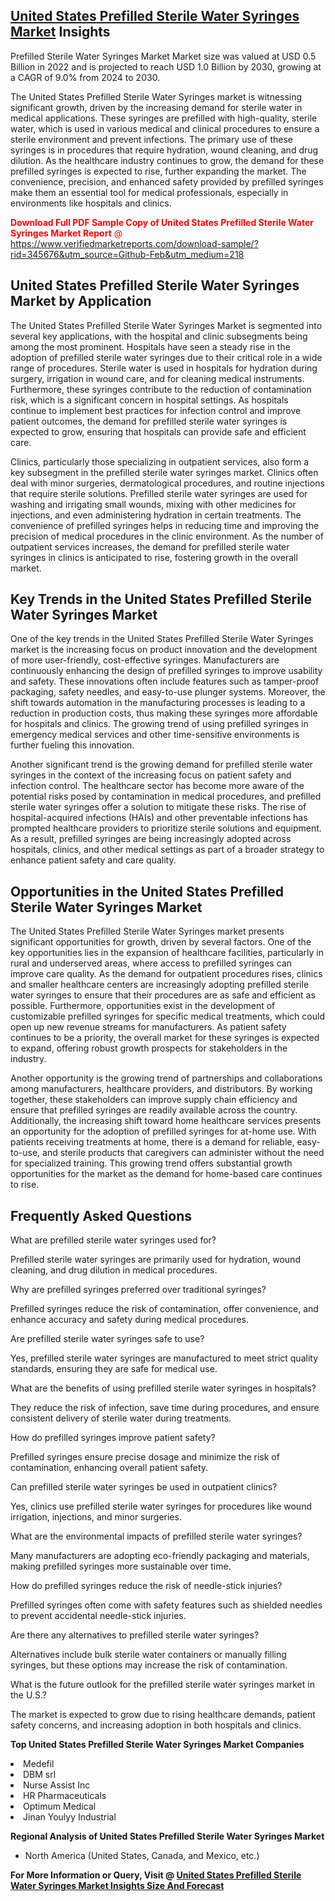 <h2><a href="https://www.verifiedmarketreports.com/download-sample/?rid=345676&amp;utm_source=Github-Feb&amp;utm_medium=218" target="_blank">United States Prefilled Sterile Water Syringes Market</a> Insights</h2><p>Prefilled Sterile Water Syringes Market Market size was valued at USD 0.5 Billion in 2022 and is projected to reach USD 1.0 Billion by 2030, growing at a CAGR of 9.0% from 2024 to 2030.</p><p> <p>The United States Prefilled Sterile Water Syringes market is witnessing significant growth, driven by the increasing demand for sterile water in medical applications. These syringes are prefilled with high-quality, sterile water, which is used in various medical and clinical procedures to ensure a sterile environment and prevent infections. The primary use of these syringes is in procedures that require hydration, wound cleaning, and drug dilution. As the healthcare industry continues to grow, the demand for these prefilled syringes is expected to rise, further expanding the market. The convenience, precision, and enhanced safety provided by prefilled syringes make them an essential tool for medical professionals, especially in environments like hospitals and clinics. <p><span class=""><span style="color: #ff0000;"><strong>Download Full PDF Sample Copy of United States Prefilled Sterile Water Syringes Market Report</strong> @ </span><a href="https://www.verifiedmarketreports.com/download-sample/?rid=345676&amp;utm_source=Github-Feb&amp;utm_medium=218" target="_blank">https://www.verifiedmarketreports.com/download-sample/?rid=345676&amp;utm_source=Github-Feb&amp;utm_medium=218</a></span></p></p> <h2>United States Prefilled Sterile Water Syringes Market by Application</h2> <p>The United States Prefilled Sterile Water Syringes Market is segmented into several key applications, with the hospital and clinic subsegments being among the most prominent. Hospitals have seen a steady rise in the adoption of prefilled sterile water syringes due to their critical role in a wide range of procedures. Sterile water is used in hospitals for hydration during surgery, irrigation in wound care, and for cleaning medical instruments. Furthermore, these syringes contribute to the reduction of contamination risk, which is a significant concern in hospital settings. As hospitals continue to implement best practices for infection control and improve patient outcomes, the demand for prefilled sterile water syringes is expected to grow, ensuring that hospitals can provide safe and efficient care. <p>Clinics, particularly those specializing in outpatient services, also form a key subsegment in the prefilled sterile water syringes market. Clinics often deal with minor surgeries, dermatological procedures, and routine injections that require sterile solutions. Prefilled sterile water syringes are used for washing and irrigating small wounds, mixing with other medicines for injections, and even administering hydration in certain treatments. The convenience of prefilled syringes helps in reducing time and improving the precision of medical procedures in the clinic environment. As the number of outpatient services increases, the demand for prefilled sterile water syringes in clinics is anticipated to rise, fostering growth in the overall market.</p> <h2>Key Trends in the United States Prefilled Sterile Water Syringes Market</h2> <p>One of the key trends in the United States Prefilled Sterile Water Syringes market is the increasing focus on product innovation and the development of more user-friendly, cost-effective syringes. Manufacturers are continuously enhancing the design of prefilled syringes to improve usability and safety. These innovations often include features such as tamper-proof packaging, safety needles, and easy-to-use plunger systems. Moreover, the shift towards automation in the manufacturing processes is leading to a reduction in production costs, thus making these syringes more affordable for hospitals and clinics. The growing trend of using prefilled syringes in emergency medical services and other time-sensitive environments is further fueling this innovation. <p>Another significant trend is the growing demand for prefilled sterile water syringes in the context of the increasing focus on patient safety and infection control. The healthcare sector has become more aware of the potential risks posed by contamination in medical procedures, and prefilled sterile water syringes offer a solution to mitigate these risks. The rise of hospital-acquired infections (HAIs) and other preventable infections has prompted healthcare providers to prioritize sterile solutions and equipment. As a result, prefilled syringes are being increasingly adopted across hospitals, clinics, and other medical settings as part of a broader strategy to enhance patient safety and care quality.</p> <h2>Opportunities in the United States Prefilled Sterile Water Syringes Market</h2> <p>The United States Prefilled Sterile Water Syringes market presents significant opportunities for growth, driven by several factors. One of the key opportunities lies in the expansion of healthcare facilities, particularly in rural and underserved areas, where access to prefilled syringes can improve care quality. As the demand for outpatient procedures rises, clinics and smaller healthcare centers are increasingly adopting prefilled sterile water syringes to ensure that their procedures are as safe and efficient as possible. Furthermore, opportunities exist in the development of customizable prefilled syringes for specific medical treatments, which could open up new revenue streams for manufacturers. As patient safety continues to be a priority, the overall market for these syringes is expected to expand, offering robust growth prospects for stakeholders in the industry. <p>Another opportunity is the growing trend of partnerships and collaborations among manufacturers, healthcare providers, and distributors. By working together, these stakeholders can improve supply chain efficiency and ensure that prefilled syringes are readily available across the country. Additionally, the increasing shift toward home healthcare services presents an opportunity for the adoption of prefilled syringes for at-home use. With patients receiving treatments at home, there is a demand for reliable, easy-to-use, and sterile products that caregivers can administer without the need for specialized training. This growing trend offers substantial growth opportunities for the market as the demand for home-based care continues to rise.</p> <h2>Frequently Asked Questions</h2> <p>What are prefilled sterile water syringes used for?</p> <p>Prefilled sterile water syringes are primarily used for hydration, wound cleaning, and drug dilution in medical procedures.</p> <p>Why are prefilled syringes preferred over traditional syringes?</p> <p>Prefilled syringes reduce the risk of contamination, offer convenience, and enhance accuracy and safety during medical procedures.</p> <p>Are prefilled sterile water syringes safe to use?</p> <p>Yes, prefilled sterile water syringes are manufactured to meet strict quality standards, ensuring they are safe for medical use.</p> <p>What are the benefits of using prefilled sterile water syringes in hospitals?</p> <p>They reduce the risk of infection, save time during procedures, and ensure consistent delivery of sterile water during treatments.</p> <p>How do prefilled syringes improve patient safety?</p> <p>Prefilled syringes ensure precise dosage and minimize the risk of contamination, enhancing overall patient safety.</p> <p>Can prefilled sterile water syringes be used in outpatient clinics?</p> <p>Yes, clinics use prefilled sterile water syringes for procedures like wound irrigation, injections, and minor surgeries.</p> <p>What are the environmental impacts of prefilled sterile water syringes?</p> <p>Many manufacturers are adopting eco-friendly packaging and materials, making prefilled syringes more sustainable over time.</p> <p>How do prefilled syringes reduce the risk of needle-stick injuries?</p> <p>Prefilled syringes often come with safety features such as shielded needles to prevent accidental needle-stick injuries.</p> <p>Are there any alternatives to prefilled sterile water syringes?</p> <p>Alternatives include bulk sterile water containers or manually filling syringes, but these options may increase the risk of contamination.</p> <p>What is the future outlook for the prefilled sterile water syringes market in the U.S.?</p> <p>The market is expected to grow due to rising healthcare demands, patient safety concerns, and increasing adoption in both hospitals and clinics.</p> </p><p><strong>Top United States Prefilled Sterile Water Syringes Market Companies</strong></p><div data-test-id=""><p><li>Medefil</li><li> DBM srl</li><li> Nurse Assist Inc</li><li> HR Pharmaceuticals</li><li> Optimum Medical</li><li> Jinan Youlyy Industrial</li></p><div><strong>Regional Analysis of&nbsp;United States Prefilled Sterile Water Syringes Market</strong></div><ul><li dir="ltr"><p dir="ltr">North America&nbsp;(United States, Canada, and Mexico, etc.)</p></li></ul><p><strong>For More Information or Query, Visit @&nbsp;</strong><strong><a href="https://www.verifiedmarketreports.com/product/prefilled-sterile-water-syringes-market/?utm_source=Github-Feb&amp;utm_medium=218" target="_blank">United States Prefilled Sterile Water Syringes Market Insights Size And Forecast</a></strong></p></div>
